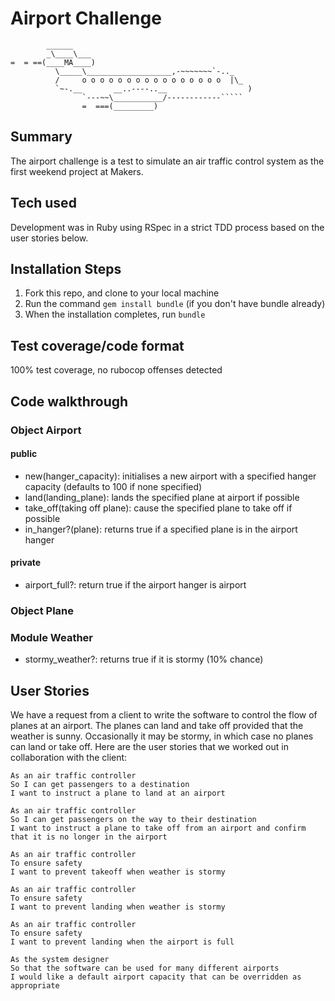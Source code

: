 # Airport Challenge

```
        ______
        _\____\___
=  = ==(____MA____)
          \_____\___________________,-~~~~~~~`-.._
          /     o o o o o o o o o o o o o o o o  |\_
          `~-.__       __..----..__                  )
                `---~~\___________/------------`````
                =  ===(_________)

```

## Summary

The airport challenge is a test to simulate an air traffic control system as the
first weekend project at Makers.

## Tech used

Development was in Ruby using RSpec in a strict TDD process based on the user
stories below.

## Installation Steps

1. Fork this repo, and clone to your local machine
2. Run the command `gem install bundle` (if you don't have bundle already)
3. When the installation completes, run `bundle`

## Test coverage/code format

100% test coverage, no rubocop offenses detected

## Code walkthrough

### Object Airport

####  public
  - new(hanger_capacity): initialises a new airport with a specified hanger
                          capacity (defaults to 100 if none specified)
  - land(landing_plane): lands the specified plane at airport if possible
  - take_off(taking off plane): cause the specified plane to take off if possible
  - in_hanger?(plane): returns true if a specified plane is in the airport hanger
  
####  private
  - airport_full?: return true if the airport hanger is airport

### Object Plane

### Module Weather
  -  stormy_weather?: returns true if it is stormy (10% chance)

## User Stories

We have a request from a client to write the software to control the flow of planes at an airport. The planes can land and take off provided that the weather is sunny. Occasionally it may be stormy, in which case no planes can land or take off.  Here are the user stories that we worked out in collaboration with the client:

```
As an air traffic controller
So I can get passengers to a destination
I want to instruct a plane to land at an airport

As an air traffic controller
So I can get passengers on the way to their destination
I want to instruct a plane to take off from an airport and confirm that it is no longer in the airport

As an air traffic controller
To ensure safety
I want to prevent takeoff when weather is stormy

As an air traffic controller
To ensure safety
I want to prevent landing when weather is stormy

As an air traffic controller
To ensure safety
I want to prevent landing when the airport is full

As the system designer
So that the software can be used for many different airports
I would like a default airport capacity that can be overridden as appropriate
```
